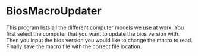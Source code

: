 # BiosMacroUpdater

This program lists all the different computer models we use at work. You first select the computer that you want to update the bios version with. Then you input the bios version you would like to change the macro to read. Finally save the macro file with the correct file location.

